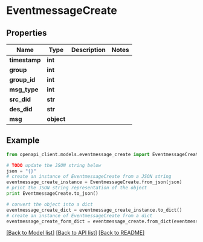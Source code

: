 # EventmessageCreate

## Properties

| Name          | Type       | Description | Notes |
| ------------- | ---------- | ----------- | ----- |
| **timestamp** | **int**    |             |
| **group**     | **int**    |             |
| **group_id**  | **int**    |             |
| **msg_type**  | **int**    |             |
| **src_did**   | **str**    |             |
| **des_did**   | **str**    |             |
| **msg**       | **object** |             |

## Example

```python
from openapi_client.models.eventmessage_create import EventmessageCreate

# TODO update the JSON string below
json = "{}"
# create an instance of EventmessageCreate from a JSON string
eventmessage_create_instance = EventmessageCreate.from_json(json)
# print the JSON string representation of the object
print EventmessageCreate.to_json()

# convert the object into a dict
eventmessage_create_dict = eventmessage_create_instance.to_dict()
# create an instance of EventmessageCreate from a dict
eventmessage_create_form_dict = eventmessage_create.from_dict(eventmessage_create_dict)
```

[[Back to Model list]](../README.md#documentation-for-models) [[Back to API list]](../README.md#documentation-for-api-endpoints) [[Back to README]](../README.md)
